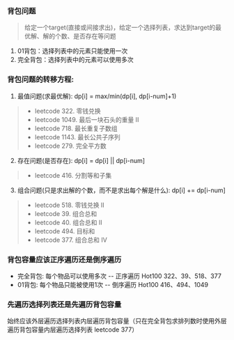 
### 背包问题
> 给定一个target(直接或间接求出)，给定一个选择列表，求达到target的最优解、解的个数、是否存在等问题
1. 01背包：选择列表中的元素只能使用一次
2. 完全背包：选择列表中的元素可以使用多次

### 背包问题的转移方程:
1. 最值问题(求最优解): dp[i] = max/min(dp[i], dp[i-num]+1)
> - leetcode 322. 零钱兑换
> - leetcode 1049. 最后一块石头的重量 II
> - leetcode 718. 最长重复子数组
> - leetcode 1143. 最长公共子序列
> - leetcode 279. 完全平方数

2. 存在问题(是否存在): dp[i] = dp[i] || dp[i-num]
> - leetcode 416. 分割等和子集

3. 组合问题(只是求出解的个数，而不是求出每个解是什么): dp[i] += dp[i-num]
> - leetcode 518. 零钱兑换 II
> - leetcode 39. 组合总和
> - leetcode 40. 组合总和 II
> - leetcode 494. 目标和
> - leetcode 377. 组合总和 Ⅳ

### 背包容量应该正序遍历还是倒序遍历
- 完全背包: 每个物品可以使用多次 -- 正序遍历 Hot100 322、39、518、377
- 01背包: 每个物品只能被使用1次 -- 倒序遍历 Hot100 416、494、1049

### 先遍历选择列表还是先遍历背包容量
始终应该外层遍历选择列表内层遍历背包容量（只在完全背包求排列数时使用外层遍历背包容量内层遍历选择列表 leetcode 377）
